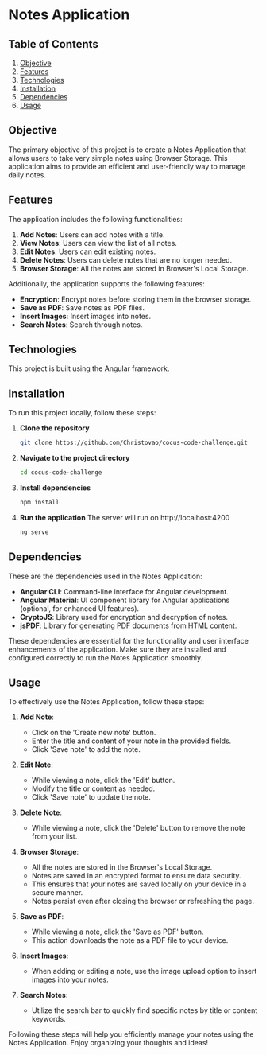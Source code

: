 # Notes Application

## Table of Contents
1. [Objective](#objective)
2. [Features](#features)
3. [Technologies](#technologies)
4. [Installation](#installation)
5. [Dependencies](#dependencies)
6. [Usage](#usage)

## Objective
The primary objective of this project is to create a Notes Application that allows users to take very simple notes using Browser Storage. This application aims to provide an efficient and user-friendly way to manage daily notes.

## Features
The application includes the following functionalities:
1. **Add Notes**: Users can add notes with a title.
2. **View Notes**: Users can view the list of all notes.
3. **Edit Notes**: Users can edit existing notes.
4. **Delete Notes**: Users can delete notes that are no longer needed.
5. **Browser Storage**: All the notes are stored in Browser's Local Storage.

Additionally, the application supports the following features:
- **Encryption**: Encrypt notes before storing them in the browser storage.
- **Save as PDF**: Save notes as PDF files.
- **Insert Images**: Insert images into notes.
- **Search Notes**: Search through notes.

## Technologies
This project is built using the Angular framework.

## Installation
To run this project locally, follow these steps:

1. **Clone the repository**
   ```bash
   git clone https://github.com/Christovao/cocus-code-challenge.git

2. **Navigate to the project directory**
   ```bash
   cd cocus-code-challenge

3. **Install dependencies**
   ```bash
   npm install

4. **Run the application**
   The server will run on http://localhost:4200
   ```bash
   ng serve

## Dependencies
These are the dependencies used in the Notes Application:

- **Angular CLI**: Command-line interface for Angular development.
- **Angular Material**: UI component library for Angular applications (optional, for enhanced UI features).
- **CryptoJS**: Library used for encryption and decryption of notes.
- **jsPDF**: Library for generating PDF documents from HTML content.

These dependencies are essential for the functionality and user interface enhancements of the application. Make sure they are installed and configured correctly to run the Notes Application smoothly.

## Usage
To effectively use the Notes Application, follow these steps:

1. **Add Note**:
   - Click on the 'Create new note' button.
   - Enter the title and content of your note in the provided fields.
   - Click 'Save note' to add the note.

2. **Edit Note**:
   - While viewing a note, click the 'Edit' button.
   - Modify the title or content as needed.
   - Click 'Save note' to update the note.

3. **Delete Note**:
   - While viewing a note, click the 'Delete' button to remove the note from your list.

4. **Browser Storage**:
   - All the notes are stored in the Browser's Local Storage.
   - Notes are saved in an encrypted format to ensure data security.
   - This ensures that your notes are saved locally on your device in a secure manner.
   - Notes persist even after closing the browser or refreshing the page.

5. **Save as PDF**:
   - While viewing a note, click the 'Save as PDF' button.
   - This action downloads the note as a PDF file to your device.

6. **Insert Images**:
   - When adding or editing a note, use the image upload option to insert images into your notes.

7. **Search Notes**:
   - Utilize the search bar to quickly find specific notes by title or content keywords.

Following these steps will help you efficiently manage your notes using the Notes Application. Enjoy organizing your thoughts and ideas!
